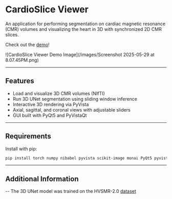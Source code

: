 # CardioSlice Viewer

An application for performing segmentation on cardiac magnetic resonance (CMR) volumes and visualizing the heart in 3D with synchronized 2D CMR slices.

Check out the [demo](https://youtu.be/O1wSYlpfjjc)!

![CardioSlice Viewer Demo Image](/images/Screenshot 2025-05-29 at 8.07.45PM.png)

---

## Features

- Load and visualize 3D CMR volumes (NIfTI)
- Run 3D UNet segmentation using sliding window inference
- Interactive 3D rendering via PyVista
- Axial, sagittal, and coronal views with adjustable sliders
- GUI built with PyQt5 and PyVistaQt

---

## Requirements

Install with pip:

```bash
pip install torch numpy nibabel pyvista scikit-image monai PyQt5 pyvistaqt matplotlib
```

---

## Additional Information

-- The 3D UNet model was trained on the HVSMR-2.0 [dataset](https://figshare.com/collections/HVSMR-2_0_A_3D_cardiovascular_MR_dataset_for_whole-heart_segmentation_in_congenital_heart_disease/7074755/2)
